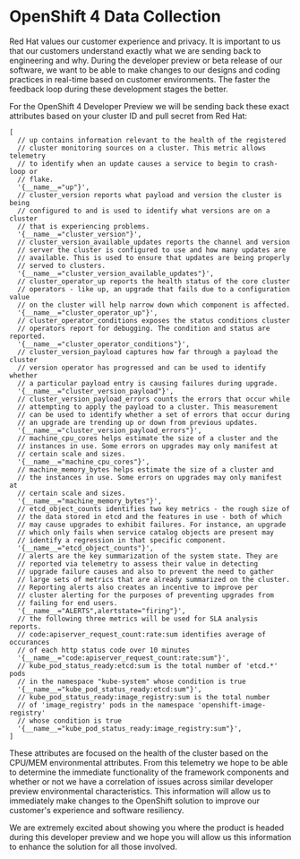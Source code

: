 # OpenShift 4 Data Collection

Red Hat values our customer experience and privacy. It is important to us that our customers understand exactly what we are sending back to engineering and why. During the developer preview or beta release of our software, we want to be able to make changes to our designs and coding practices in real-time based on customer environments. The faster the feedback loop during these development stages the better. 

For the OpenShift 4 Developer Preview we will be sending back these exact attributes based on your cluster ID and pull secret from Red Hat:

[embedmd]:# (../metrics.json jsonnet)
```jsonnet
[
  // up contains information relevant to the health of the registered
  // cluster monitoring sources on a cluster. This metric allows telemetry
  // to identify when an update causes a service to begin to crash-loop or
  // flake.
  '{__name__="up"}',
  // cluster_version reports what payload and version the cluster is being
  // configured to and is used to identify what versions are on a cluster
  // that is experiencing problems.
  '{__name__="cluster_version"}',
  // cluster_version_available_updates reports the channel and version
  // server the cluster is configured to use and how many updates are
  // available. This is used to ensure that updates are being properly
  // served to clusters.
  '{__name__="cluster_version_available_updates"}',
  // cluster_operator_up reports the health status of the core cluster
  // operators - like up, an upgrade that fails due to a configuration value
  // on the cluster will help narrow down which component is affected.
  '{__name__="cluster_operator_up"}',
  // cluster_operator_conditions exposes the status conditions cluster
  // operators report for debugging. The condition and status are reported.
  '{__name__="cluster_operator_conditions"}',
  // cluster_version_payload captures how far through a payload the cluster
  // version operator has progressed and can be used to identify whether
  // a particular payload entry is causing failures during upgrade.
  '{__name__="cluster_version_payload"}',
  // cluster_version_payload_errors counts the errors that occur while
  // attempting to apply the payload to a cluster. This measurement
  // can be used to identify whether a set of errors that occur during
  // an upgrade are trending up or down from previous updates.
  '{__name__="cluster_version_payload_errors"}',
  // machine_cpu_cores helps estimate the size of a cluster and the
  // instances in use. Some errors on upgrades may only manifest at
  // certain scale and sizes.
  '{__name__="machine_cpu_cores"}',
  // machine_memory_bytes helps estimate the size of a cluster and
  // the instances in use. Some errors on upgrades may only manifest at
  // certain scale and sizes.
  '{__name__="machine_memory_bytes"}',
  // etcd_object_counts identifies two key metrics - the rough size of
  // the data stored in etcd and the features in use - both of which
  // may cause upgrades to exhibit failures. For instance, an upgrade
  // which only fails when service catalog objects are present may
  // identify a regression in that specific component.
  '{__name__="etcd_object_counts"}',
  // alerts are the key summarization of the system state. They are
  // reported via telemetry to assess their value in detecting
  // upgrade failure causes and also to prevent the need to gather
  // large sets of metrics that are already summarized on the cluster.
  // Reporting alerts also creates an incentive to improve per
  // cluster alerting for the purposes of preventing upgrades from
  // failing for end users.
  '{__name__="ALERTS",alertstate="firing"}',
  // the following three metrics will be used for SLA analysis reports.
  // code:apiserver_request_count:rate:sum identifies average of occurances 
  // of each http status code over 10 minutes
  '{__name__="code:apiserver_request_count:rate:sum"}',
  // kube_pod_status_ready:etcd:sum is the total number of 'etcd.*' pods 
  // in the namespace "kube-system" whose condition is true
  '{__name__="kube_pod_status_ready:etcd:sum"}',
  // kube_pod_status_ready:image_registry:sum is the total number 
  // of 'image_registry' pods in the namespace 'openshift-image-registry'
  // whose condition is true
  '{__name__="kube_pod_status_ready:image_registry:sum"}',
]
```

These attributes are focused on the health of the cluster based on the CPU/MEM environmental attributes. From this telemetry we hope to be able to determine the immediate functionality of the framework components and whether or not we have a correlation of issues across similar developer preview environmental characteristics. This information will allow us to immediately make changes to the OpenShift solution to improve our customer's experience and software resiliency.

We are extremely excited about showing you where the product is headed during this developer preview and we hope you will allow us this information to enhance the solution for all those involved.
